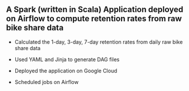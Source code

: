 

## A Spark (written in Scala) Application deployed on Airflow to compute retention rates from raw bike share data


* Calculated the 1-day, 3-day, 7-day retention rates from daily raw bike share data

* Used YAML and Jinja to generate DAG files

* Deployed the application on Google Cloud

* Scheduled jobs on Airflow
